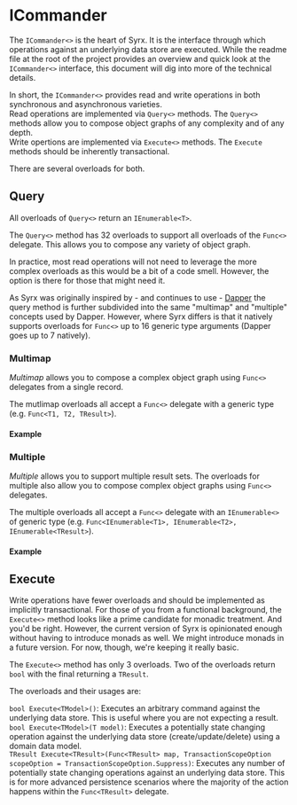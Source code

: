 # ICommander

The `ICommander<>` is the heart of Syrx. It is the interface through which operations against an underlying data store are executed. While the readme file at the root of the project provides an overview and quick look at the `ICommander<>` interface, this document will dig into more of the technical details.

In short, the `ICommander<>` provides read and write operations in both synchronous and asynchronous varieties.    
Read operations are implemented via `Query<>` methods. The `Query<>` methods allow you to compose object graphs of any complexity and of any depth.       
Write opertions are implemented via `Execute<>` methods. The `Execute` methods should be inherently transactional. 

There are several overloads for both. 

## Query
All overloads of `Query<>` return an `IEnumerable<T>`. 

The `Query<>` method has 32 overloads to support all overloads of the `Func<>` delegate. 
This allows you to compose any variety of object graph. 

In practice, most read operations will not need to leverage the more complex overloads as this would be a bit of a code smell. However, the option is there for those that might need it. 

As Syrx was originally inspired by - and continues to use - [Dapper](https://github.com/DapperLib/Dapper) the query method is further subdivided into the same "multimap" and "multiple" concepts used by Dapper. However, where Syrx differs is that it natively supports overloads for `Func<>` up to 16 generic type arguments (Dapper goes up to 7 natively). 


### Multimap
_Multimap_ allows you to compose a complex object graph using `Func<>` delegates from a single record. 

The mutlimap overloads all accept a `Func<>` delegate with a generic type (e.g. `Func<T1, T2, TResult>`). 

#### Example



### Multiple
_Multiple_ allows you to support multiple result sets. The overloads for multiple also allow you to compose complex object graphs using `Func<>` delegates. 

The multiple overloads all accept a `Func<>` delegate with an `IEnumerable<>` of generic type (e.g. `Func<IEnumerable<T1>, IEnumerable<T2>, IEnumerable<TResult>`). 

#### Example

## Execute
Write operations have fewer overloads and should be implemented as implicitly transactional. For those of you from a functional background, the `Execute<>` method looks like a prime candidate for monadic treatment. And you'd be right. However, the current version of Syrx is opinionated enough without having to introduce monads as well. We might introduce monads in a future version. For now, though, we're keeping it really basic. 

The `Execute<>` method has only 3 overloads. Two of the overloads return `bool` with the final returning a `TResult`. 

The overloads and their usages are: 

`bool Execute<TModel>()`: Executes an arbitrary command against the underlying data store. This is useful where you are not expecting a result.    
`bool Execute<TModel>(T model)`: Executes a potentially state changing operation against the underlying data store (create/update/delete) using a domain data model.     
`TResult Execute<TResult>(Func<TResult> map, TransactionScopeOption scopeOption = TransactionScopeOption.Suppress)`: Executes any number of potentially state changing operations against an underlying data store. This is for more advanced persistence scenarios where the majority of the action happens within the `Func<TResult>` delegate. 

